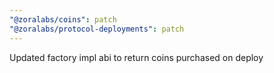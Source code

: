 ```yaml
---
"@zoralabs/coins": patch
"@zoralabs/protocol-deployments": patch
---
```


Updated factory impl abi to return coins purchased on deploy
